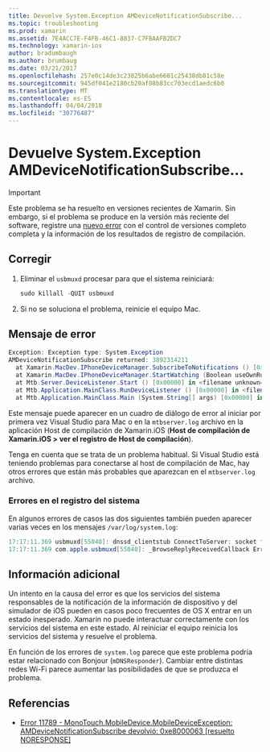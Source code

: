 ```yaml
---
title: Devuelve System.Exception AMDeviceNotificationSubscribe...
ms.topic: troubleshooting
ms.prod: xamarin
ms.assetid: 7E4ACC7E-F4FB-46C1-8837-C7FBAAFB2DC7
ms.technology: xamarin-ios
author: bradumbaugh
ms.author: brumbaug
ms.date: 03/21/2017
ms.openlocfilehash: 257e0c14de3c23825b6abe6601c25438db81c58e
ms.sourcegitcommit: 945df041e2180cb20af08b83cc703ecd1aedc6b0
ms.translationtype: MT
ms.contentlocale: es-ES
ms.lasthandoff: 04/04/2018
ms.locfileid: "30776487"
---
```

# <a name="systemexception-amdevicenotificationsubscribe-returned-"></a>Devuelve System.Exception AMDeviceNotificationSubscribe...

> [!IMPORTANT]
> Este problema se ha resuelto en versiones recientes de Xamarin. Sin embargo, si el problema se produce en la versión más reciente del software, registre una [nuevo error](~/cross-platform/troubleshooting/questions/howto-file-bug.md) con el control de versiones completo completa y la información de los resultados de registro de compilación.


## <a name="fix"></a>Corregir

1.  Eliminar el `usbmuxd` procesar para que el sistema reiniciará:

    ```csharp
    sudo killall -QUIT usbmuxd
    ```

2.  Si no se soluciona el problema, reinicie el equipo Mac.

## <a name="error-message"></a>Mensaje de error

```csharp
Exception: Exception type: System.Exception
AMDeviceNotificationSubscribe returned: 3892314211
  at Xamarin.MacDev.IPhoneDeviceManager.SubscribeToNotifications () [0x00000] in <filename unknown="">:0
  at Xamarin.MacDev.IPhoneDeviceManager.StartWatching (Boolean useOwnRunloop) [0x00000] in <filename unknown="">:0
  at Mtb.Server.DeviceListener.Start () [0x00000] in <filename unknown="">:0
  at Mtb.Application.MainClass.RunDeviceListener () [0x00000] in <filename unknown="">:0
  at Mtb.Application.MainClass.Main (System.String[] args) [0x00000] in <filename unknown="">:0
```

Este mensaje puede aparecer en un cuadro de diálogo de error al iniciar por primera vez Visual Studio para Mac o en la `mtbserver.log` archivo en la aplicación Host de compilación de Xamarin.iOS (**Host de compilación de Xamarin.iOS > ver el registro de Host de compilación**).

Tenga en cuenta que se trata de un problema habitual. Si Visual Studio está teniendo problemas para conectarse al host de compilación de Mac, hay otros errores que están más probables que aparezcan en el `mtbserver.log` archivo.

### <a name="errors-in-systemlog"></a>Errores en el registro del sistema

En algunos errores de casos las dos siguientes también pueden aparecer varias veces en los mensajes `/var/log/system.log`:

```csharp
17:17:11.369 usbmuxd[55040]: dnssd_clientstub ConnectToServer: socket failed 24 Too many open files
17:17:11.369 com.apple.usbmuxd[55040]: _BrowseReplyReceivedCallback Error doing DNSServiceResolve(): -65539
```

## <a name="additional-information"></a>Información adicional

Un intento en la causa del error es que los servicios del sistema responsables de la notificación de la información de dispositivo y del simulador de iOS pueden en casos poco frecuentes de OS X entrar en un estado inesperado. Xamarin no puede interactuar correctamente con los servicios del sistema en este estado. Al reiniciar el equipo reinicia los servicios del sistema y resuelve el problema.

En función de los errores de `system.log` parece que este problema podría estar relacionado con Bonjour (`mDNSResponder`). Cambiar entre distintas redes Wi-Fi parece aumentar las posibilidades de que se produzca el problema.

## <a name="references"></a>Referencias

*   [Error 11789 - MonoTouch.MobileDevice.MobileDeviceException: AMDeviceNotificationSubscribe devolvió: 0xe8000063 [resuelto NORESPONSE]](https://bugzilla.xamarin.com/show_bug.cgi?id=11789)
